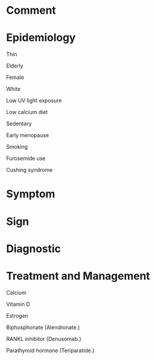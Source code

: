 # Comment

# Epidemiology

Thin

Elderly

Female

White

Low UV light exposure

Low calcium diet

Sedentary

Early menopause

Smoking

Furosemide use

Cushing syndrome

# Symptom

# Sign

# Diagnostic

# Treatment and Management

Calcium

Vitamin D

Estrogen

Biphosphonate
(Alendronate.)

RANKL inhibitor
(Denusomab.)

Parathyroid hormone
(Teriparatide.)
